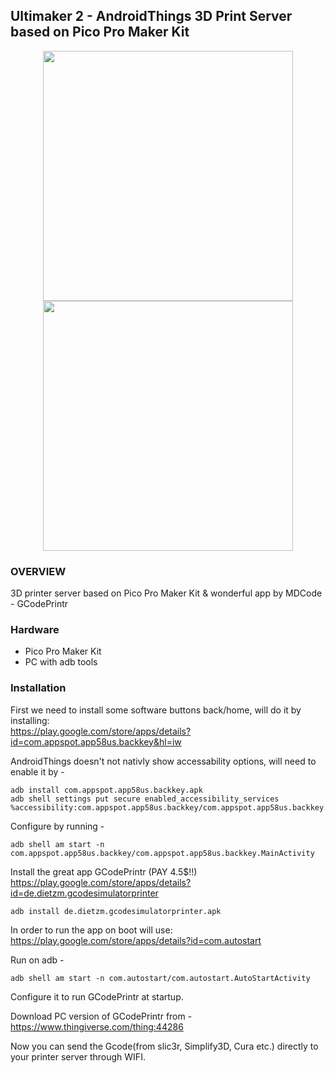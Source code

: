 
Ultimaker 2 - AndroidThings 3D Print Server based on Pico Pro Maker Kit
------------------------
<p align="center">
<img src="https://d15z4ngi7vchau.cloudfront.net/media/catalog/product/cache/1/image/9df78eab33525d08d6e5fb8d27136e95/p/i/pico-pi-imx7-startkit-overview.jpg" height="400" width=auto>
<img src="https://github.com/Itamare4/Ultimaker2_AndroidThings_3DPrint_Server/blob/master/MD_Images/20180723_222053.png?raw=true" height="400" width=auto>
</p>

### OVERVIEW ###
3D printer server based on Pico Pro Maker Kit & wonderful app by MDCode - GCodePrintr

### Hardware ###
* Pico Pro Maker Kit
* PC with adb tools

### Installation ###
First we need to install some software buttons back/home, will do it by installing:<br>
https://play.google.com/store/apps/details?id=com.appspot.app58us.backkey&hl=iw

AndroidThings doesn't not nativly show accessability options, will need to enable it by - 
```
adb install com.appspot.app58us.backkey.apk
adb shell settings put secure enabled_accessibility_services %accessibility:com.appspot.app58us.backkey/com.appspot.app58us.backkey.BackkeyService
```

Configure by running - 
```
adb shell am start -n com.appspot.app58us.backkey/com.appspot.app58us.backkey.MainActivity
```

Install the great app GCodePrintr (PAY 4.5$!!)<br>
https://play.google.com/store/apps/details?id=de.dietzm.gcodesimulatorprinter
```
adb install de.dietzm.gcodesimulatorprinter.apk
```

In order to run the app on boot will use:<br>
https://play.google.com/store/apps/details?id=com.autostart

Run on adb -
```
adb shell am start -n com.autostart/com.autostart.AutoStartActivity
```
Configure it to run GCodePrintr at startup.


Download PC version of GCodePrintr from -<br>
https://www.thingiverse.com/thing:44286

Now you can send the Gcode(from slic3r, Simplify3D, Cura etc.) directly to your printer server through WIFI.




